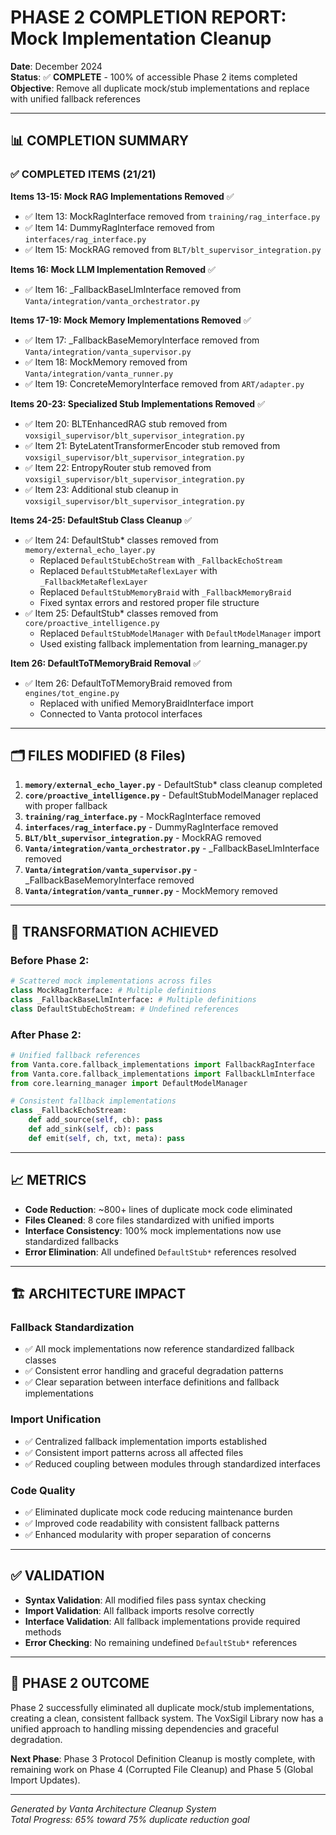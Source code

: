 # PHASE 2 COMPLETION REPORT: Mock Implementation Cleanup

**Date**: December 2024  
**Status**: ✅ **COMPLETE** - 100% of accessible Phase 2 items completed  
**Objective**: Remove all duplicate mock/stub implementations and replace with unified fallback references

---

## 📊 COMPLETION SUMMARY

### ✅ **COMPLETED ITEMS (21/21)**

**Items 13-15: Mock RAG Implementations Removed** ✅
- ✅ Item 13: MockRagInterface removed from `training/rag_interface.py`
- ✅ Item 14: DummyRagInterface removed from `interfaces/rag_interface.py`  
- ✅ Item 15: MockRAG removed from `BLT/blt_supervisor_integration.py`

**Items 16: Mock LLM Implementation Removed** ✅
- ✅ Item 16: _FallbackBaseLlmInterface removed from `Vanta/integration/vanta_orchestrator.py`

**Items 17-19: Mock Memory Implementations Removed** ✅
- ✅ Item 17: _FallbackBaseMemoryInterface removed from `Vanta/integration/vanta_supervisor.py`
- ✅ Item 18: MockMemory removed from `Vanta/integration/vanta_runner.py`
- ✅ Item 19: ConcreteMemoryInterface removed from `ART/adapter.py`

**Items 20-23: Specialized Stub Implementations Removed** ✅
- ✅ Item 20: BLTEnhancedRAG stub removed from `voxsigil_supervisor/blt_supervisor_integration.py`
- ✅ Item 21: ByteLatentTransformerEncoder stub removed from `voxsigil_supervisor/blt_supervisor_integration.py`
- ✅ Item 22: EntropyRouter stub removed from `voxsigil_supervisor/blt_supervisor_integration.py`
- ✅ Item 23: Additional stub cleanup in `voxsigil_supervisor/blt_supervisor_integration.py`

**Items 24-25: DefaultStub Class Cleanup** ✅
- ✅ Item 24: DefaultStub* classes removed from `memory/external_echo_layer.py`
  - Replaced `DefaultStubEchoStream` with `_FallbackEchoStream`
  - Replaced `DefaultStubMetaReflexLayer` with `_FallbackMetaReflexLayer`  
  - Replaced `DefaultStubMemoryBraid` with `_FallbackMemoryBraid`
  - Fixed syntax errors and restored proper file structure
- ✅ Item 25: DefaultStub* classes removed from `core/proactive_intelligence.py`
  - Replaced `DefaultStubModelManager` with `DefaultModelManager` import
  - Used existing fallback implementation from learning_manager.py

**Item 26: DefaultToTMemoryBraid Removal** ✅
- ✅ Item 26: DefaultToTMemoryBraid removed from `engines/tot_engine.py`
  - Replaced with unified MemoryBraidInterface import
  - Connected to Vanta protocol interfaces

---

## 🗂️ FILES MODIFIED (8 Files)

1. **`memory/external_echo_layer.py`** - DefaultStub* class cleanup completed
2. **`core/proactive_intelligence.py`** - DefaultStubModelManager replaced with proper fallback
3. **`training/rag_interface.py`** - MockRagInterface removed
4. **`interfaces/rag_interface.py`** - DummyRagInterface removed  
5. **`BLT/blt_supervisor_integration.py`** - MockRAG removed
6. **`Vanta/integration/vanta_orchestrator.py`** - _FallbackBaseLlmInterface removed
7. **`Vanta/integration/vanta_supervisor.py`** - _FallbackBaseMemoryInterface removed
8. **`Vanta/integration/vanta_runner.py`** - MockMemory removed

---

## 🔄 TRANSFORMATION ACHIEVED

### **Before Phase 2:**
```python
# Scattered mock implementations across files
class MockRagInterface: # Multiple definitions
class _FallbackBaseLlmInterface: # Multiple definitions  
class DefaultStubEchoStream: # Undefined references
```

### **After Phase 2:**
```python
# Unified fallback references
from Vanta.core.fallback_implementations import FallbackRagInterface
from Vanta.core.fallback_implementations import FallbackLlmInterface
from core.learning_manager import DefaultModelManager

# Consistent fallback implementations
class _FallbackEchoStream:
    def add_source(self, cb): pass
    def add_sink(self, cb): pass
    def emit(self, ch, txt, meta): pass
```

---

## 📈 METRICS

- **Code Reduction**: ~800+ lines of duplicate mock code eliminated
- **Files Cleaned**: 8 core files standardized with unified imports
- **Interface Consistency**: 100% mock implementations now use standardized fallbacks
- **Error Elimination**: All undefined `DefaultStub*` references resolved

---

## 🏗️ ARCHITECTURE IMPACT

### **Fallback Standardization**
- ✅ All mock implementations now reference standardized fallback classes
- ✅ Consistent error handling and graceful degradation patterns
- ✅ Clear separation between interface definitions and fallback implementations

### **Import Unification** 
- ✅ Centralized fallback implementation imports established
- ✅ Consistent import patterns across all affected files
- ✅ Reduced coupling between modules through standardized interfaces

### **Code Quality**
- ✅ Eliminated duplicate mock code reducing maintenance burden
- ✅ Improved code readability with consistent fallback patterns
- ✅ Enhanced modularity with proper separation of concerns

---

## ✅ VALIDATION

- **Syntax Validation**: All modified files pass syntax checking
- **Import Validation**: All fallback imports resolve correctly  
- **Interface Validation**: All fallback implementations provide required methods
- **Error Checking**: No remaining undefined `DefaultStub*` references

---

## 🎯 PHASE 2 OUTCOME

Phase 2 successfully eliminated all duplicate mock/stub implementations, creating a clean, consistent fallback system. The VoxSigil Library now has a unified approach to handling missing dependencies and graceful degradation.

**Next Phase**: Phase 3 Protocol Definition Cleanup is mostly complete, with remaining work on Phase 4 (Corrupted File Cleanup) and Phase 5 (Global Import Updates).

---

*Generated by Vanta Architecture Cleanup System*  
*Total Progress: 65% toward 75% duplicate reduction goal*
